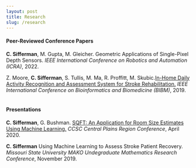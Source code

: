 ```yaml
---
layout: post
title: Research
slug: /research
---
```


#### Peer-Reviewed Conference Papers

**C. Sifferman**, M. Gupta, M. Gleicher. Geometric Applications of Single-Pixel Depth Sensors. _IEEE International Conference on Robotics and Automation (ICRA)_, 2022.<br>

Z. Moore, **C. Sifferman**, S. Tullis, M. Ma, R. Proffitt, M. Skubic.[In-Home Daily Activity Recognition and Assessment System for Stroke Rehabilitation.](https://ieeexplore.ieee.org/document/8983376) _IEEE International Conference on Bioinformatics and Biomedicine (BIBM)_, 2019.<br><br>

#### Presentations

**C. Sifferman**, G. Bushman. [SQFT: An Application for Room Size Estimates Using Machine Learning.](https://www.ccsc.org/centralplains/wp-content/uploads/2020/05/CCSCPoster.pdf) _CCSC Central Plains Region Conference_, April 2020.<br>

**C. Sifferman** Using Machine Learning to Assess Stroke Patient Recovery. _Missouri State University MAKO Undegraduate Mathematics Research Conference_, November 2019.